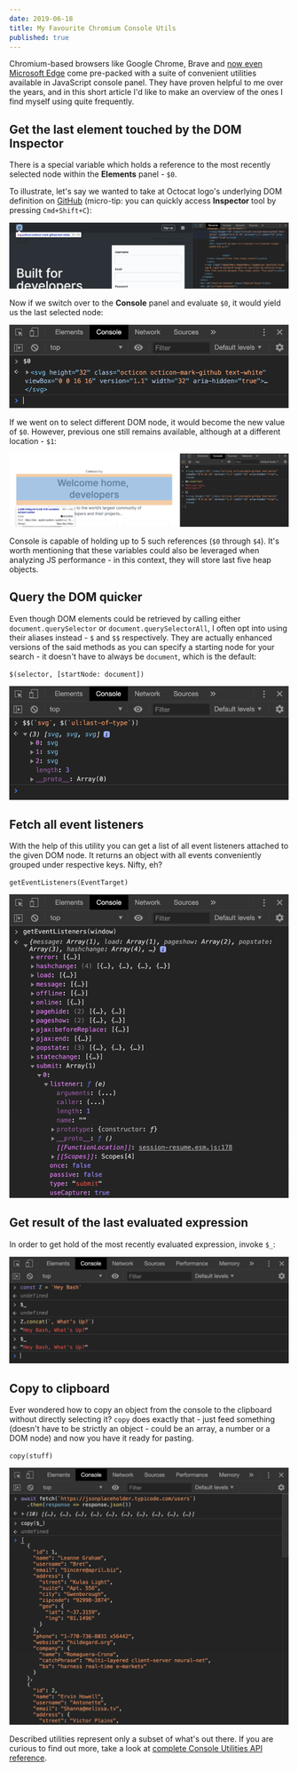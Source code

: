 ```yaml
---
date: 2019-06-18
title: My Favourite Chromium Console Utils
published: true
---
```


Chromium-based browsers like Google Chrome, Brave and [now even Microsoft Edge][1] come pre-packed with a suite of convenient utilities available in JavaScript console panel. They have proven helpful to me over the years, and in this short article I'd like to make an overview of the ones I find myself using quite frequently.

## Get the last element touched by the DOM Inspector
There is a special variable which holds a reference to the most recently selected node within the **Elements** panel - `$0`.

To illustrate, let's say we wanted to take at Octocat logo's underlying DOM definition on [GitHub][2] (micro-tip: you can quickly access **Inspector** tool by pressing `Cmd+Shift+C`):

![Select Octocat logo](./images/chromium_console_favs/select_octocat_logo.png)

Now if we switch over to the **Console** panel and evaluate `$0`, it would yield us the last selected node:

![Get last selected DOM node](./images/chromium_console_favs/$0.png)

If we went on to select different DOM node, it would become the new value of `$0`. However, previous one still remains available, although at a different location - `$1`:

![Get second-to-last selected DOM node](./images/chromium_console_favs/$1.png)

Console is capable of holding up to 5 such references (`$0` through `$4`). It's worth mentioning that these variables could also be leveraged when analyzing JS performance - in this context, they will store last five heap objects.

## Query the DOM quicker
Even though DOM elements could be retrieved by calling either `document.querySelector` or `document.querySelectorAll`, I often opt into using their aliases instead - `$` and `$$` respectively. They are actually enhanced versions of the said methods as you can specify a starting node for your search - it doesn't have to always be `document`, which is the default:

`$(selector, [startNode: document])`

![DOM query results](./images/chromium_console_favs/$$.png)

## Fetch all event listeners
With the help of this utility you can get a list of all event listeners attached to the given DOM node. It returns an object with all events conveniently grouped under respective keys. Nifty, eh?

`getEventListeners(EventTarget)`

![List of event listeners attached to a window object](./images/chromium_console_favs/get_all_listeners.png)

## Get result of the last evaluated expression
In order to get hold of the most recently evaluated expression, invoke `$_`:

![Most recently evaluated expression](./images/chromium_console_favs/$_.png)

## Copy to clipboard
Ever wondered how to copy an object from the console to the clipboard without directly selecting it? `copy` does exactly that - just feed something (doesn't have to be strictly an object - could be an array, a number or a DOM node) and now you have it ready for pasting.

`copy(stuff)`

![Copy JSON response from an API](./images/chromium_console_favs/copy.png)

Described utilities represent only a subset of what's out there. If you are curious to find out more, take a look at [complete Console Utilities API reference][3].

[1]: https://blogs.windows.com/windowsexperience/2019/04/08/microsoft-edge-preview-builds-the-next-step-in-our-oss-journey/#dxRrXrmSwskLXdwA.97
[2]: https://github.com/
[3]: https://developers.google.com/web/tools/chrome-devtools/console/utilities
